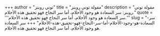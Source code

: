 +++
author = "توني روبنز"
title = "مقولة توني روبنز"
description = "مقولة توني روبنز: سر السعادة هو وجود الأحلام، أما سر النجاح فهو تحقيق هذه الأحلام."
quote = '''سر السعادة هو وجود الأحلام، أما سر النجاح فهو تحقيق هذه الأحلام.'''
slug = "سر-السعادة-هو-وجود-الأحلام-أما-سر-النجاح-فهو-تحقيق-هذه-الأحلام"
+++
سر السعادة هو وجود الأحلام، أما سر النجاح فهو تحقيق هذه الأحلام.
